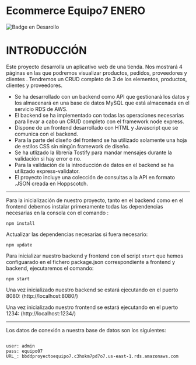 # Ecommerce Equipo7 ENERO

![Badge en Desarollo](https://img.shields.io/badge/STATUS-EN%20DESAROLLO-green)



# INTRODUCCIÓN




Este proyecto desarrolla un aplicativo web de una tienda. Nos mostrará 4 páginas en las que podremos visualizar productos, pedidos, proveedores y clientes . Tendremos un CRUD completo de 3 de los elementos, productos, clientes y proveedores.

* Se ha desarrollado con un backend como API que gestionará los datos y los almacenará en una base de datos MySQL que está almacenada en el servicio RDS de AWS.
* El backend se ha implementado con todas las operaciones necesarias para llevar a cabo un CRUD completo con el framework node express.
* Dispone de un frontend desarrollado con HTML y Javascript que se comunica con el backend. 
* Para la parte del diseño del frontend se ha utilizado solamente una hoja de estilos CSS sin ningún framework de diseño.
* Se ha utlizado la librería Tostify para mandar mensajes durante la validación si hay error o no.
* Para la validación de la introducción de datos en el backend se ha utilizado express-validator.
* El proyecto incluye una colección de consultas a la API en formato .JSON creada en Hoppscotch.
---     

Para la inicialización de nuestro proyecto, tanto en el backend como en el frontend debemos instalar primeramente todas las dependencias necesarias en la consola con el comando :

```npm install```

Actualizar las dependencias necesarias si fuera necesario:

```npm update```


Para inicializar nuestro backend y frontend con el script ```start``` que hemos configuarado en el fichero package.json correspondiente a frontend y backend, ejecutaremos el comando:

```npm start```   
     

Una vez inicializado nuestro backend se estará ejecutando en el puerto 8080: (http://localhost:8080/)


Una vez inicializado nuestro frontend se estará ejecutando en el puerto 1234: (http://localhost:1234/)


---

Los datos de conexión a nuestra base de datos son los siguientes: 

```

user: admin
pass: equipo07
URL_: bbddproyectoequipo7.c3hokm7pd7o7.us-east-1.rds.amazonaws.com
```
